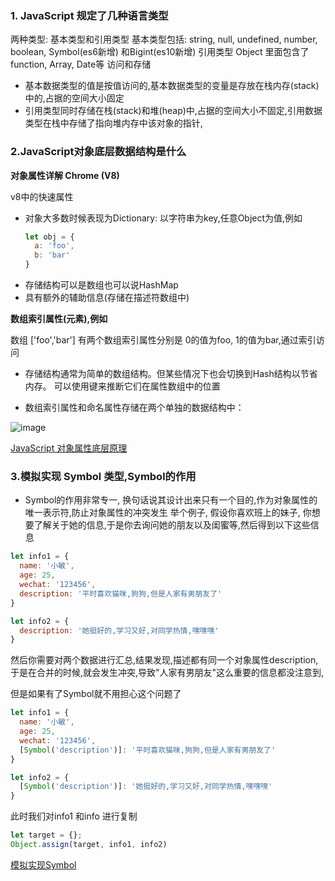 ### 1. JavaScript 规定了几种语言类型

两种类型: 基本类型和引用类型
基本类型包括: string, null, undefined, number, boolean, Symbol(es6新增) 和Bigint(es10新增)
引用类型 Object
里面包含了 function, Array, Date等
访问和存储
- 基本数据类型的值是按值访问的,基本数据类型的变量是存放在栈内存(stack)中的,占据的空间大小固定
- 引用类型同时存储在栈(stack)和堆(heap)中,占据的空间大小不固定,引用数据类型在栈中存储了指向堆内存中该对象的指针,

### 2.JavaScript对象底层数据结构是什么

**对象属性详解 Chrome (V8)**

v8中的快速属性

- 对象大多数时候表现为Dictionary: 以字符串为key,任意Object为值,例如
  ```javascript
  let obj = {
    a: 'foo',
    b: 'bar'
  }
  ```
- 存储结构可以是数组也可以说HashMap
- 具有额外的辅助信息(存储在描述符数组中)

**数组索引属性(元素),例如**

数组 ['foo','bar'] 有两个数组索引属性分别是 0的值为foo, 1的值为bar,通过索引访问

- 存储结构通常为简单的数组结构。但某些情况下也会切换到Hash结构以节省内存。
可以使用键来推断它们在属性数组中的位置

- 数组索引属性和命名属性存储在两个单独的数据结构中：

![image](https://img2018.cnblogs.com/blog/1323548/201810/1323548-20181008213159705-1582981936.png)

[JavaScript 对象属性底层原理](https://www.cnblogs.com/full-stack-engineer/p/9684072.html)

### 3.模拟实现 Symbol 类型,Symbol的作用
- Symbol的作用非常专一, 换句话说其设计出来只有一个目的,作为对象属性的唯一表示符,防止对象属性的冲突发生
举个例子, 假设你喜欢班上的妹子, 你想要了解关于她的信息,于是你去询问她的朋友以及闺蜜等,然后得到以下这些信息
```javascript
let info1 = {
  name: '小敏',
  age: 25,
  wechat: '123456',
  description: '平时喜欢猫咪,狗狗,但是人家有男朋友了'
}

let info2 = {
  description: '她挺好的,学习又好,对同学热情,嘿嘿嘿'
}

```
然后你需要对两个数据进行汇总,结果发现,描述都有同一个对象属性description,于是在合并的时候,就会发生冲突,导致"人家有男朋友"这么重要的信息都没注意到,

但是如果有了Symbol就不用担心这个问题了
```javascript
let info1 = {
  name: '小敏',
  age: 25,
  wechat: '123456',
  [Symbol('description')]: '平时喜欢猫咪,狗狗,但是人家有男朋友了'
}

let info2 = {
  [Symbol('description')]: '她挺好的,学习又好,对同学热情,嘿嘿嘿'
}
```
此时我们对info1 和info 进行复制
```javascript
let target = {};
Object.assign(target, info1, info2)
```

[模拟实现Symbol](https://github.com/mqyqingfeng/Blog/issues/87)